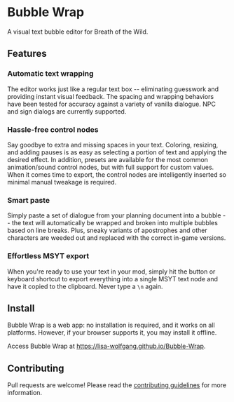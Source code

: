 # Bubble Wrap

A visual text bubble editor for Breath of the Wild.

## Features

### Automatic text wrapping

The editor works just like a regular text box -- eliminating guesswork and providing instant visual feedback. The spacing and wrapping behaviors have been tested for accuracy against a variety of vanilla dialogue. NPC and sign dialogs are currently supported.

### Hassle-free control nodes

Say goodbye to extra and missing spaces in your text. Coloring, resizing, and adding pauses is as easy as selecting a portion of text and applying the desired effect. In addition, presets are available for the most common animation/sound control nodes, but with full support for custom values. When it comes time to export, the control nodes are intelligently inserted so minimal manual tweakage is required.

### Smart paste

Simply paste a set of dialogue from your planning document into a bubble -- the text will automatically be wrapped and broken into multiple bubbles based on line breaks. Plus, sneaky variants of apostrophes and other characters are weeded out and replaced with the correct in-game versions.

### Effortless MSYT export

When you're ready to use your text in your mod, simply hit the button or keyboard shortcut to export everything into a single MSYT text node and have it copied to the clipboard. Never type a `\n` again.

## Install

Bubble Wrap is a web app: no installation is required, and it works on all platforms. However, if your browser supports it, you may install it offline.

Access Bubble Wrap at https://lisa-wolfgang.github.io/Bubble-Wrap.

## Contributing

Pull requests are welcome! Please read the [contributing guidelines](CONTRIBUTING.md) for more information.
